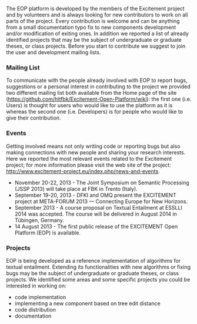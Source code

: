 The EOP platform is developed by the members of the Excitement project and by volunteers and is always looking for new contributors to work on all parts of the project. Every contribution is welcome and can be anything from a small documentation typo fix to new components development and/or modification of exiting ones. In addition we reported a list of already identified projects that may be the subject of undergraduate or graduate theses, or class projects. Before you start to contribute we suggest to join the user and development mailing lists.



### Mailing List

To communicate with the people already involved with EOP to report bugs, suggestions or a personal interest in contributing to the project we provided two different mailing list both available from the Home page of the site (https://github.com/hltfbk/Excitement-Open-Platform/wiki): the first one (i.e. Users) is thought for users who would like to use the platform as it is whereas the second one (i.e. Developers) is for people who would like to give their contribution.



### Events

Getting involved means not only writing code or reporting bugs but also making connections with new people and sharing your research interests. Here we reported the most relevant events related to the Excitement project; for more information please visit the web site of the project: http://www.excitement-project.eu/index.php/news-and-events.

* November 20-22, 2013 - The Joint Symposium on Semantic Processing (JSSP 2013) will take place at FBK in Trento (Italy). 
* September 19-20, 2013 - DFKI and OMQ present the EXCITEMENT project at META-FORUM 2013 — Connecting Europe for New Horizons.
* September 2013 - A course proposal on Textual Entailment at ESSLLI 2014 was accepted. The course will be delivered in August 2014 in Tübingen, Germany.
* 14 August 2013 - The first public release of the EXCITEMENT Open Platform (EOP) is available.





### Projects

EOP is being developed as a reference implementation of algorithms for textual entailment. Extending its functionalities with new algorithms or fixing bugs may be the subject of undergraduate or graduate theses, or class projects. We identified some areas and some specific projects you could be interested in working on:
* code implementation
 * implementing a new component based on tree edit distance
* code distribution
* documentation




